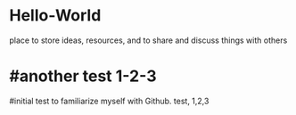 # Hello-World
place to store ideas, resources, and to share and discuss things with others

#another test 1-2-3
=======
#initial test to familiarize myself with Github.
test, 1,2,3
